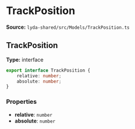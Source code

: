 # TrackPosition

**Source:** `lyda-shared/src/Models/TrackPosition.ts`

## TrackPosition

**Type:** interface

```typescript
export interface TrackPosition {
    relative: number;
    absolute: number;
}
```

### Properties

- **relative**: `number`
- **absolute**: `number`

